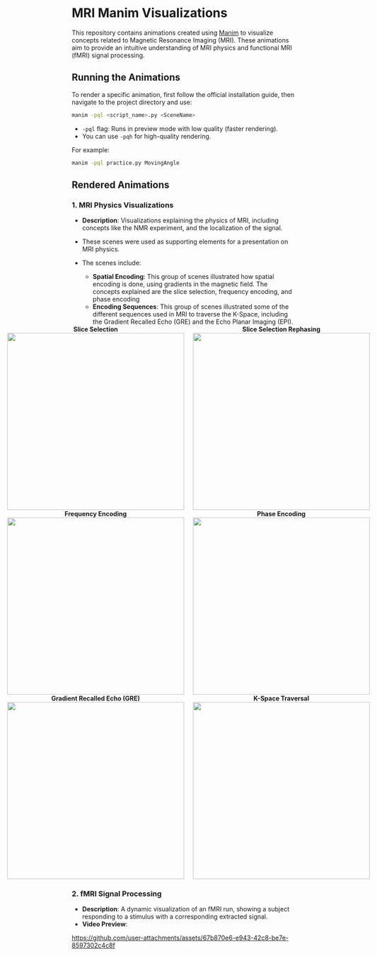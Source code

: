 # MRI Manim Visualizations

This repository contains animations created using [Manim](https://github.com/ManimCommunity/manim) to visualize concepts related to Magnetic Resonance Imaging (MRI). These animations aim to provide an intuitive understanding of MRI physics and functional MRI (fMRI) signal processing.


## Running the Animations
To render a specific animation, first follow the official installation guide, then navigate to the project directory and use:
```bash
manim -pql <script_name>.py <SceneName>
```

- `-pql` flag: Runs in preview mode with low quality (faster rendering).
- You can use `-pqh` for high-quality rendering.

For example:
```bash
manim -pql practice.py MovingAngle
```


## Rendered Animations
### 1. MRI Physics Visualizations
- **Description**: Visualizations explaining the physics of MRI, including concepts like the NMR experiment, and the localization of the signal.
- These scenes were used as supporting elements for a presentation on MRI physics.
- The scenes include:
  - **Spatial Encoding**: This group of scenes illustrated how spatial encoding is done, using gradients in the magnetic field. The concepts explained are the slice selection, frequency encoding, and phase encoding 
  - **Encoding Sequences**: This group of scenes illustrated some of the different sequences used in MRI to traverse the K-Space, including the Gradient Recalled Echo (GRE) and the Echo Planar Imaging (EPI). 

  <div style="display: flex; justify-content: center; gap: 20px;">
    <div align="center">
      <b>Slice Selection</b><br>
      <img src="https://github.com/user-attachments/assets/ebe80999-3e4d-4060-bf69-cf3f45db366c" width="400px">
    </div>
    <div align="center">
      <b>Slice Selection Rephasing</b><br>
      <img src="https://github.com/user-attachments/assets/2bb33b11-b239-4ab7-ad0b-b723500140d2" width="400px">
    </div>
  </div>
  <div style="display: flex; justify-content: center; gap: 20px;">
    <div align="center">
      <b>Frequency Encoding</b><br>
      <img src="https://github.com/user-attachments/assets/ea303fa0-1b41-411a-8a81-cb101bd30409" width="400px">
    </div>
    <div align="center">
      <b>Phase Encoding</b><br>
      <img src="https://github.com/user-attachments/assets/5c8e7f34-0426-469a-b77b-e0b3dd8de479" width="400px">
    </div>
  </div>
  <div style="display: flex; justify-content: center; gap: 20px;">
    <div align="center">
      <b>Gradient Recalled Echo (GRE)</b><br>
      <img src="https://github.com/user-attachments/assets/c5bcc7cd-a99d-4c3f-9085-9a03ba87dae4" width="400px">
    </div>
    <div align="center">
      <b>K-Space Traversal</b><br>
      <img src="https://github.com/user-attachments/assets/f3793c04-f959-4b27-a7fc-9b4bb8c6c1ea" width="400px">
    </div>
  </div>


### 2. fMRI Signal Processing
- **Description**: A dynamic visualization of an fMRI run, showing a subject responding to a stimulus with a corresponding extracted signal.
- **Video Preview**: 

https://github.com/user-attachments/assets/67b870e6-e943-42c8-be7e-8597302c4c8f

